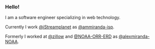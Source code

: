 ### Hello!

I am a software engineer specializing in web technology.

Currently I work [@iStreamplanet](https://github.com/iStreamPlanet) as [@ammiranda-isp](https://github.com/ammiranda-isp).

Formerly I worked at [@zillow](https://github.com/zillow) and [@NOAA-ORR-ERD](https://github.com/NOAA-ORR-ERD) as [@alexmiranda-NOAA](https://github.com/alexmiranda-NOAA).

